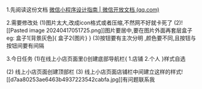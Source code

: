 
1.先阅读这份文档
[微信小程序设计指南 | 微信开放文档 (qq.com)](https://developers.weixin.qq.com/miniprogram/design/#%E5%8F%8B%E5%A5%BD%E7%A4%BC%E8%B2%8C)

2.需要修改处
 (1)图片太大,改成icon格式或者压缩,不然网不好就卡死了
 (2)![[Pasted image 20240417051725.png]]图片要居中,要在图片外面再套层盒子
 eg: 盒子1[背景灰色]{ 
 盒子2{图片} }
 (3)按钮要有主次分明 ,颜色要不同,且按钮与按钮间要有间隔


3.今日任务
   (1)在线上小店页面里(<!--pages/list1/index.wxml-->)创建底部导航栏{
     1.店铺
      2.个人
     }样式自选
  
   (2)   线上小店页面创建顶部栏
   (3)   线上小店页面店铺栏中间建立这样的样式![[d7aa80253ae6463b4937223542cabfa.jpg]]有问题联系我